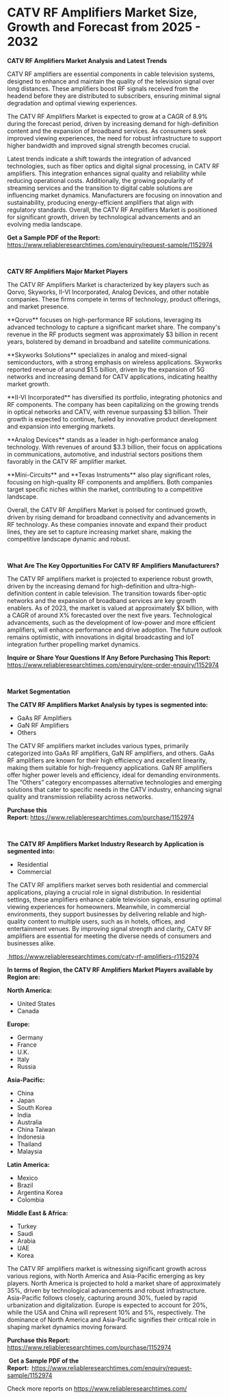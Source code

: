 <p><h1>CATV RF Amplifiers Market Size, Growth and Forecast from 2025 - 2032</h1></p><p><strong>CATV RF Amplifiers Market Analysis and Latest Trends</strong></p>
<p><p>CATV RF amplifiers are essential components in cable television systems, designed to enhance and maintain the quality of the television signal over long distances. These amplifiers boost RF signals received from the headend before they are distributed to subscribers, ensuring minimal signal degradation and optimal viewing experiences. </p><p>The CATV RF Amplifiers Market is expected to grow at a CAGR of 8.9% during the forecast period, driven by increasing demand for high-definition content and the expansion of broadband services. As consumers seek improved viewing experiences, the need for robust infrastructure to support higher bandwidth and improved signal strength becomes crucial. </p><p>Latest trends indicate a shift towards the integration of advanced technologies, such as fiber optics and digital signal processing, in CATV RF amplifiers. This integration enhances signal quality and reliability while reducing operational costs. Additionally, the growing popularity of streaming services and the transition to digital cable solutions are influencing market dynamics. Manufacturers are focusing on innovation and sustainability, producing energy-efficient amplifiers that align with regulatory standards. Overall, the CATV RF Amplifiers Market is positioned for significant growth, driven by technological advancements and an evolving media landscape.</p></p>
<p><strong>Get a Sample PDF of the Report:&nbsp;</strong> <a href="https://www.reliableresearchtimes.com/enquiry/request-sample/1152974?utm_campaign=3088&utm_medium=2&utm_source=Github&utm_content=ia&utm_term=22032025&utm_id=catv-rf-amplifiers">https://www.reliableresearchtimes.com/enquiry/request-sample/1152974</a></p>
<p>&nbsp;</p>
<p><strong>CATV RF Amplifiers Major Market Players</strong></p>
<p><p>The CATV RF Amplifiers Market is characterized by key players such as Qorvo, Skyworks, II-VI Incorporated, Analog Devices, and other notable companies. These firms compete in terms of technology, product offerings, and market presence.</p><p>**Qorvo** focuses on high-performance RF solutions, leveraging its advanced technology to capture a significant market share. The company's revenue in the RF products segment was approximately $3 billion in recent years, bolstered by demand in broadband and satellite communications.</p><p>**Skyworks Solutions** specializes in analog and mixed-signal semiconductors, with a strong emphasis on wireless applications. Skyworks reported revenue of around $1.5 billion, driven by the expansion of 5G networks and increasing demand for CATV applications, indicating healthy market growth.</p><p>**II-VI Incorporated** has diversified its portfolio, integrating photonics and RF components. The company has been capitalizing on the growing trends in optical networks and CATV, with revenue surpassing $3 billion. Their growth is expected to continue, fueled by innovative product development and expansion into emerging markets.</p><p>**Analog Devices** stands as a leader in high-performance analog technology. With revenues of around $3.3 billion, their focus on applications in communications, automotive, and industrial sectors positions them favorably in the CATV RF amplifier market.</p><p>**Mini-Circuits** and **Texas Instruments** also play significant roles, focusing on high-quality RF components and amplifiers. Both companies target specific niches within the market, contributing to a competitive landscape.</p><p>Overall, the CATV RF Amplifiers Market is poised for continued growth, driven by rising demand for broadband connectivity and advancements in RF technology. As these companies innovate and expand their product lines, they are set to capture increasing market share, making the competitive landscape dynamic and robust.</p></p>
<p>&nbsp;</p>
<p><strong>What Are The Key Opportunities For CATV RF Amplifiers Manufacturers?</strong></p>
<p><p>The CATV RF amplifiers market is projected to experience robust growth, driven by the increasing demand for high-definition and ultra-high-definition content in cable television. The transition towards fiber-optic networks and the expansion of broadband services are key growth enablers. As of 2023, the market is valued at approximately $X billion, with a CAGR of around X% forecasted over the next five years. Technological advancements, such as the development of low-power and more efficient amplifiers, will enhance performance and drive adoption. The future outlook remains optimistic, with innovations in digital broadcasting and IoT integration further propelling market dynamics.</p></p>
<p><strong>Inquire or Share Your Questions If Any Before Purchasing This Report:</strong> <a href="https://www.reliableresearchtimes.com/enquiry/pre-order-enquiry/1152974?utm_campaign=3088&utm_medium=2&utm_source=Github&utm_content=ia&utm_term=22032025&utm_id=catv-rf-amplifiers">https://www.reliableresearchtimes.com/enquiry/pre-order-enquiry/1152974</a></p>
<p>&nbsp;</p>
<p><strong>Market Segmentation</strong></p>
<p><strong>The CATV RF Amplifiers Market Analysis by types is segmented into:</strong></p>
<p><ul><li>GaAs RF Amplifiers</li><li>GaN RF Amplifiers</li><li>Others</li></ul></p>
<p><p>The CATV RF amplifiers market includes various types, primarily categorized into GaAs RF amplifiers, GaN RF amplifiers, and others. GaAs RF amplifiers are known for their high efficiency and excellent linearity, making them suitable for high-frequency applications. GaN RF amplifiers offer higher power levels and efficiency, ideal for demanding environments. The “Others” category encompasses alternative technologies and emerging solutions that cater to specific needs in the CATV industry, enhancing signal quality and transmission reliability across networks.</p></p>
<p><strong>Purchase this Report:&nbsp;</strong><a href="https://www.reliableresearchtimes.com/purchase/1152974?utm_campaign=3088&utm_medium=2&utm_source=Github&utm_content=ia&utm_term=22032025&utm_id=catv-rf-amplifiers">https://www.reliableresearchtimes.com/purchase/1152974</a></p>
<p>&nbsp;</p>
<p><strong>The CATV RF Amplifiers Market Industry Research by Application is segmented into:</strong></p>
<p><ul><li>Residential</li><li>Commercial</li></ul></p>
<p><p>The CATV RF amplifiers market serves both residential and commercial applications, playing a crucial role in signal distribution. In residential settings, these amplifiers enhance cable television signals, ensuring optimal viewing experiences for homeowners. Meanwhile, in commercial environments, they support businesses by delivering reliable and high-quality content to multiple users, such as in hotels, offices, and entertainment venues. By improving signal strength and clarity, CATV RF amplifiers are essential for meeting the diverse needs of consumers and businesses alike.</p></p>
<p><a href="https://www.reliableresearchtimes.com/catv-rf-amplifiers-r1152974?utm_campaign=3088&utm_medium=2&utm_source=Github&utm_content=ia&utm_term=22032025&utm_id=catv-rf-amplifiers">&nbsp;https://www.reliableresearchtimes.com/catv-rf-amplifiers-r1152974</a></p>
<p><strong>In terms of Region, the CATV RF Amplifiers Market Players available by Region are:</strong></p>
<p>
    <p> <strong> North America: </strong>
        <ul>
            <li>United States</li>
            <li>Canada</li>
        </ul>
        </p> 
    <p> <strong> Europe: </strong>
        <ul>
            <li>Germany</li>
            <li>France</li>
            <li>U.K.</li>
            <li>Italy</li>
            <li>Russia</li>
        </ul>
        </p> 
    <p> <strong> Asia-Pacific: </strong>
        <ul>
            <li>China</li>
            <li>Japan</li>
            <li>South Korea</li>
            <li>India</li>
            <li>Australia</li>
            <li>China Taiwan</li>
            <li>Indonesia</li>
            <li>Thailand</li>
            <li>Malaysia</li>
        </ul>
        </p> 
    <p> <strong> Latin America: </strong>
        <ul>
            <li>Mexico</li>
            <li>Brazil</li>
            <li>Argentina Korea</li>
            <li>Colombia</li>
        </ul>
        </p> 
    <p> <strong> Middle East & Africa: </strong>
        <ul>
            <li>Turkey</li>
            <li>Saudi</li>
            <li>Arabia</li>
            <li>UAE</li>
            <li>Korea</li>
        </ul>
    </p>
    </p>
<p><p>The CATV RF amplifiers market is witnessing significant growth across various regions, with North America and Asia-Pacific emerging as key players. North America is projected to hold a market share of approximately 35%, driven by technological advancements and robust infrastructure. Asia-Pacific follows closely, capturing around 30%, fueled by rapid urbanization and digitalization. Europe is expected to account for 20%, while the USA and China will represent 10% and 5%, respectively. The dominance of North America and Asia-Pacific signifies their critical role in shaping market dynamics moving forward.</p></p>
<p><strong>Purchase this Report: </strong><a href="https://www.reliableresearchtimes.com/purchase/1152974?utm_campaign=3088&utm_medium=2&utm_source=Github&utm_content=ia&utm_term=22032025&utm_id=catv-rf-amplifiers">https://www.reliableresearchtimes.com/purchase/1152974</a></p>
<p>&nbsp;<strong>Get a Sample PDF of the Report:&nbsp;&nbsp;</strong><a href="https://www.reliableresearchtimes.com/enquiry/request-sample/1152974?utm_campaign=3088&utm_medium=2&utm_source=Github&utm_content=ia&utm_term=22032025&utm_id=catv-rf-amplifiers">https://www.reliableresearchtimes.com/enquiry/request-sample/1152974</a></p>
<p><strong></strong></p>
<p>Check more reports on <a href="https://www.reliableresearchtimes.com/?utm_campaign=3088&utm_medium=2&utm_source=Github&utm_content=ia&utm_term=22032025&utm_id=catv-rf-amplifiers">https://www.reliableresearchtimes.com/</a></p>